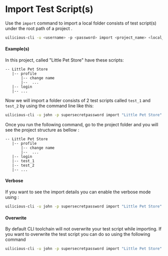 # Import Test Script(s)

Use the `import` command to import a local folder consists of test script(s) under the root path of a project .
```bash
uilicious-cli -u <username> -p <password> import <project_name> <local_test_directory>
```
#### Example(s)
 
In this project, called "Little Pet Store" have these scripts:
```
-- Little Pet Store
   |-- profile
       |-- change name
       |--  ...
   |-- login
   |-- ... 
```

Now we will import a folder consists of 2 test scripts called `test_1` and `test_2` by using the command line like this:
```bash
uilicious-cli -u john -p supersecretpassword import "Little Pet Store" "/home/user/name_of_test_directory/"
```
Once you run the following command, go to the project folder and you will see the project structure as bellow :
```
-- Little Pet Store
   |-- profile
       |-- change name
       |--  ...
   |-- login
   |-- test_1
   |-- test_2
   |-- ... 
```

#### Verbose

If you want to see the import details you can enable the verbose mode using :

```bash
uilicious-cli -u john -p supersecretpassword import "Little Pet Store" "/home/user/name_of_test_directory/" --verbose
```

#### Overwrite

By default CLI toolchain will not overwrite your test script while importing. If you want to overwrite the test script you can do so using the following command

```bash
uilicious-cli -u john -p supersecretpassword import "Little Pet Store" "/home/user/name_of_test_directory/" --overwrite "y"
```